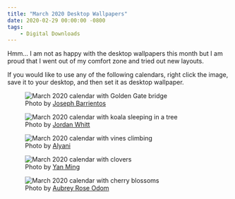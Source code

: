 ```yaml
---
title: "March 2020 Desktop Wallpapers"
date: 2020-02-29 00:00:00 -0800
tags:
    - Digital Downloads
---
```


Hmm... I am not as happy with the desktop wallpapers this month but I am proud that I went out of my comfort zone and tried out new layouts.

If you would like to use any of the following calendars, right click the image, save it to your desktop, and then set it as desktop wallpaper.

<figure>
    <img src="https://i.imgur.com/yLwUX7z.png" alt="March 2020 calendar with Golden Gate bridge">
    <figcaption>Photo by <a href="https://unsplash.com/@jbcreate_?utm_source=unsplash&amp;utm_medium=referral&amp;utm_content=creditCopyText">Joseph Barrientos</a></figcaption>
</figure>

<figure>
    <img src="https://i.imgur.com/JtcLcVR.png" alt="March 2020 calendar with koala sleeping in a tree">
    <figcaption>Photo by <a href="https://unsplash.com/@jwwhitt?utm_source=unsplash&amp;utm_medium=referral&amp;utm_content=creditCopyText">Jordan Whitt</a></figcaption>
</figure>

<figure>
    <img src="https://i.imgur.com/PQ4Hvw1.png" alt="March 2020 calendar with vines climbing">
    <figcaption>Photo by <a href="https://unsplash.com/@alyanelle?utm_source=unsplash&amp;utm_medium=referral&amp;utm_content=creditCopyText">Alyani</a></figcaption>
</figure>

<figure>
    <img src="https://i.imgur.com/jEopOV8.png" alt="March 2020 calendar with clovers">
    <figcaption>Photo by <a href="https://unsplash.com/@xiaomingyo?utm_source=unsplash&amp;utm_medium=referral&amp;utm_content=creditCopyText">Yan Ming</a></figcaption>
</figure>

<figure>
    <img src="https://i.imgur.com/RTRLsTI.png" alt="March 2020 calendar with cherry blossoms">
    <figcaption>Photo by <a href="https://unsplash.com/@octoberroses?utm_source=unsplash&amp;utm_medium=referral&amp;utm_content=creditCopyText">Aubrey Rose Odom</a></figcaption>
</figure>
